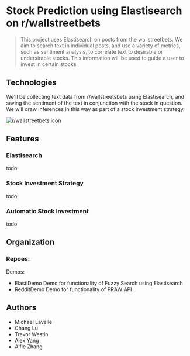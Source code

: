 # Stock Prediction using Elastisearch on r/wallstreetbets
> This project uses Elastisearch on posts from the wallstreetbets. We aim to search text in individual posts, and use a variety of metrics, such as sentiment analysis, to correlate text to desirable or undersirable stocks. This information will be used to guide a user to invest in certain stocks. 

##
## Technologies
We'll be collecting text data from r/wallstreetsbets using Elastisearch, and saving the sentiment of the text in conjunction with the stock in question. We will draw inferences in this way as part of a stock investment strategy.

![r/wallstreetbets icon](https://a.thumbs.redditmedia.com/w-gbSE-QjkUuNjq2yPpekzEtN4CXRiL4tTO_XfloH80.png)

## Features
### Elastisearch
todo
### Stock Investment Strategy
todo
### Automatic Stock Investment
todo

## Organization
### Repoes:

Demos:
- ElastiDemo
  Demo for functionality of Fuzzy Search using Elastisearch
- RedditDemo
  Demo for functionality of PRAW API

## Authors
- Michael Lavelle
- Chang Lu
- Trevor Westin
- Alex Yang
- Alfie Zhang
